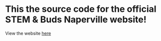 # This the source code for the official STEM & Buds Naperville website!
View the website <a href="https://stemandbudsnaperville.org" target="_blank">here</a>
